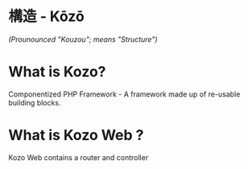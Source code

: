 # 構造 - Kōzō
*(Prounounced "Kouzou"; means "Structure")*

# What is Kozo?

Componentized PHP Framework - A framework made up of re-usable building blocks.

# What is Kozo Web ?

Kozo Web contains a router and controller